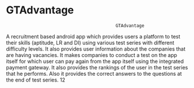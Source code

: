 # GTAdvantage

                                              GTAdvantage

A recruitment based android app which provides users a platform to test their skills (aptitude, LR and DI) using various test series with different difficulty levels. It also provides user information about the companies that are having vacancies. It makes companies to conduct a test on the app itself for which user can pay again from the app itself using the integrated payment gateway. It also provides the rankings of the user in the test series that he performs. Also it provides the correct answers to the questions at the end of test series.
12

